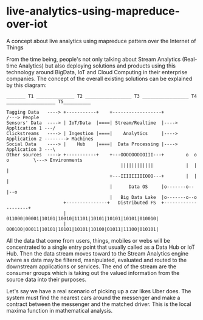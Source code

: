 # live-analytics-using-mapreduce-over-iot
A concept about live analytics using mapreduce pattern over the Internet of Things

From the time being, people's not only talking about Stream Analytics (Real-time Analytics) but also deploying solutions and products using this technology around BigData, IoT and Cloud Computing in their enterprise companies. The concept of the overall existing solutions can be explained by this diagram:
```
_______ T1 ______________ T2 _________________ T3 _________________ T4 __________________ T5__________

Tagging Data   ----> +-----------+    +------------------+                        /---> People
Sensors' Data  ----> | IoT/Data  |====| Stream/Realtime  |----> Application 1 ---/
Clickstreams   ----> | Ingestion |====|    Analytics     |----> Application 2 --------> Machines
Social Data    ----> |    Hub    |====|  Data Processing |----> Application 3 ---\
Other sources  ----> +-----------+    +---OOOOOOOOOIII---+        o  o  o         \---> Environments  
                                          ||||||||||||            |  |  |
                                      +---IIIIIIIIIOOO---+        |  |  |
                                      |      Data OS     |o-------o--|--o
                                      |   Big Data Lake  |o-------o--o
                     +---------------+   Distributed FS  +--------------------+
                     | 011000|00001|10101|10010|11101|10101|10101|10101|010010|
                     | 000100|00011|10101|10101|10101|10100|01011|11100|010101|
```
All the data that come from users, things, mobiles or webs will be concentrated to a single entry point that usually called as a Data Hub or IoT Hub. Then the data stream moves toward to the Stream Analytics engine where as data may be filtered, manipulated, evaluated and routed to the downstream applications or services. The end of the stream are the consumer groups which is taking out the valued information from the source data into their purposes. 

Let's say we have a real scenario of picking up a car likes Uber does. The system must find the nearest cars around the messenger and make a contract between the messenger and the matched driver. This is the local maxima function in mathematical analysis. 
